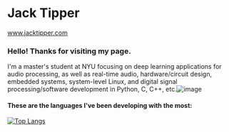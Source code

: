 # Jack Tipper
www.jacktipper.com

### Hello! Thanks for visiting my page.
I'm a master's student at NYU focusing on deep learning applications for audio processing, as well as real-time audio, hardware/circuit design, embedded systems, system-level Linux, and digital signal processing/software development in Python, C, C++, etc.![image](https://user-images.githubusercontent.com/74902963/150930046-0d867f53-2f8f-4b59-9f37-e91f259a7c9a.png)


#### These are the languages I've been developing with the most:
[![Top Langs](https://github-readme-stats.vercel.app/api/top-langs/?username=jacktipper&langs_count=8)](https://github.com/jacktipper/github-readme-stats)


<!--
**jacktipper/jacktipper** is a ✨ _special_ ✨ repository because its `README.md` (this file) appears on your GitHub profile.

Here are some ideas to get you started:

- 🔭 I’m currently working on ...
- 🌱 I’m currently learning ...
- 👯 I’m looking to collaborate on ...
- 🤔 I’m looking for help with ...
- 💬 Ask me about ...
- 📫 How to reach me: ...
- 😄 Pronouns: ...
- ⚡ Fun fact: ...
-->
